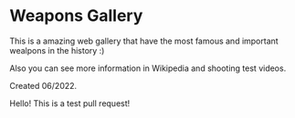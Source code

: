 # Weapons Gallery
This is a amazing web gallery that have the most famous and important wealpons in the history :)

Also you can see more information in Wikipedia and shooting test videos.

Created 06/2022.

Hello! This is a test pull request!
